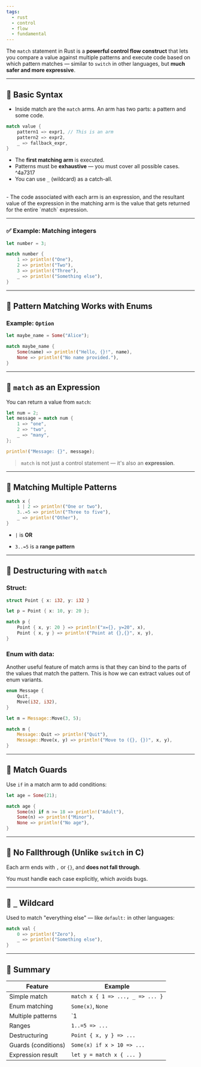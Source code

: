 ```yaml
---
tags:
  - rust
  - control
  - flow
  - fundamental
---
```


The `match` statement in Rust is a **powerful control flow construct** that lets you compare a value against multiple patterns and execute code based on which pattern matches — similar to `switch` in other languages, but **much safer and more expressive**.

---

## 🧱 Basic Syntax

- Inside match are the `match` arms. An arm has two parts: a pattern and some code.

```rust
match value {
    pattern1 => expr1, // This is an arm
    pattern2 => expr2,
    _ => fallback_expr,
}
```

- The **first matching arm** is executed.
- Patterns must be **exhaustive** — you must cover all possible cases. ^4a7317
- You can use `_` (wildcard) as a catch-all.
</br>
- The code associated with each arm is an expression, and the resultant value of the expression in the matching arm is the value that gets returned for the entire `match` expression.

---

### ✅ Example: Matching integers

```rust
let number = 3;

match number {
    1 => println!("One"),
    2 => println!("Two"),
    3 => println!("Three"),
    _ => println!("Something else"),
}
```

---

## 🧠 Pattern Matching Works with Enums

### Example: `Option`

```rust
let maybe_name = Some("Alice");

match maybe_name {
    Some(name) => println!("Hello, {}!", name),
    None => println!("No name provided."),
}
```

---

## 🔄 `match` as an Expression

You can return a value from `match`:

```rust
let num = 2;
let message = match num {
    1 => "one",
    2 => "two",
    _ => "many",
};

println!("Message: {}", message);
```

> `match` is not just a control statement — it's also an **expression**.

---

## 🎯 Matching Multiple Patterns

```rust
match x {
    1 | 2 => println!("One or two"),
    3..=5 => println!("Three to five"),
    _ => println!("Other"),
}
```

- `|` is **OR**
    
- `3..=5` is a **range pattern**
    

---

## 🧩 Destructuring with `match`

### Struct:

```rust
struct Point { x: i32, y: i32 }

let p = Point { x: 10, y: 20 };

match p {
    Point { x, y: 20 } => println!("x={}, y=20", x),
    Point { x, y } => println!("Point at {},{}", x, y),
}
```

### Enum with data:

Another useful feature of match arms is that they can bind to the parts of the values that match the pattern. This is how we can extract values out of enum variants.

```rust
enum Message {
    Quit,
    Move(i32, i32),
}

let m = Message::Move(3, 5);

match m {
    Message::Quit => println!("Quit"),
    Message::Move(x, y) => println!("Move to ({}, {})", x, y),
}
```

---

## 🔐 Match Guards

Use `if` in a match arm to add conditions:

```rust
let age = Some(21);

match age {
    Some(n) if n >= 18 => println!("Adult"),
    Some(n) => println!("Minor"),
    None => println!("No age"),
}
```

---

## 🚫 No Fallthrough (Unlike `switch` in C)

Each arm ends with `,` or `{}`, and **does not fall through**.

You must handle each case explicitly, which avoids bugs.

---

## 🔁 `_` Wildcard

Used to match "everything else" — like `default:` in other languages:

```rust
match val {
    0 => println!("Zero"),
    _ => println!("Something else"),
}
```

---

## 🧠 Summary

|Feature|Example|
|---|---|
|Simple match|`match x { 1 => ..., _ => ... }`|
|Enum matching|`Some(x)`, `None`|
|Multiple patterns|`1|
|Ranges|`1..=5 => ...`|
|Destructuring|`Point { x, y } => ...`|
|Guards (conditions)|`Some(x) if x > 10 => ...`|
|Expression result|`let y = match x { ... }`|
